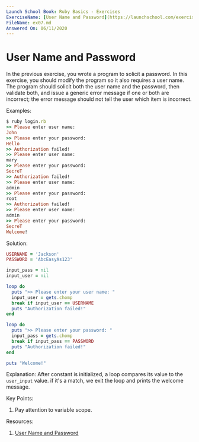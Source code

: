 ```yaml
---
Launch School Book: Ruby Basics - Exercises
ExerciseName: [User Name and Password](https://launchschool.com/exercises/30d5181a)
FileName: ex07.md
Answered On: 06/11/2020
---
```


# User Name and Password
In the previous exercise, you wrote a program to solicit a password. In this 
exercise, you should modify the program so it also requires a user name. The 
program should solicit both the user name and the password, then validate both, 
and issue a generic error message if one or both are incorrect; the error message 
should not tell the user which item is incorrect.

Examples:
```ruby
$ ruby login.rb
>> Please enter user name:
John
>> Please enter your password:
Hello
>> Authorization failed!
>> Please enter user name:
mary
>> Please enter your password:
SecreT
>> Authorization failed!
>> Please enter user name:
admin
>> Please enter your password:
root
>> Authorization failed!
>> Please enter user name:
admin
>> Please enter your password:
SecreT
Welcome!
```

Solution:
```ruby
USERNAME = 'Jackson'
PASSWORD = 'AbcEasyAs123'

input_pass = nil
input_user = nil

loop do
  puts ">> Please enter your user name: "
  input_user = gets.chomp
  break if input_user == USERNAME
  puts "Authorization failed!"
end

loop do
  puts ">> Please enter your password: "
  input_pass = gets.chomp
  break if input_pass == PASSWORD
  puts "Authorization failed!"
end

puts "Welcome!"
```

Explanation: 
After constant is initialized, a loop compares its value to the `user_input`
value. if it's a match, we exit the loop and prints the welcome message.

Key Points:
1. Pay attention to variable scope.

Resources:
1. [User Name and Password](https://launchschool.com/exercises/30d5181a)